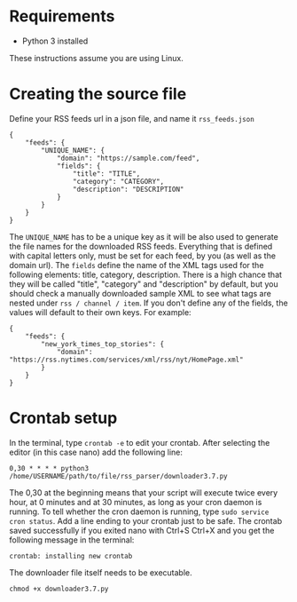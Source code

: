 # Requirements

* Python 3 installed

These instructions assume you are using Linux.

# Creating the source file

Define your RSS feeds url in a json file, and name it `rss_feeds.json`

```
{
    "feeds": {
        "UNIQUE_NAME": {
            "domain": "https://sample.com/feed",
            "fields": {
                "title": "TITLE",
                "category": "CATEGORY",
                "description": "DESCRIPTION"
            }
        }
    }
}
```

The `UNIQUE_NAME` has to be a unique key as it will be also used to generate the file names for the downloaded RSS feeds. Everything that is defined with capital letters only, must be set for each feed, by you (as well as the domain url). The `fields` define the name of the XML tags used for the following elements: title, category, description. There is a high chance that they will be called "title", "category" and "description" by default, but you should check a manually downloaded sample XML to see what tags are nested under `rss / channel / item`. If you don't define any of the fields, the values will default to their own keys. For example:

```
{
    "feeds": {
        "new_york_times_top_stories": {
            "domain": "https://rss.nytimes.com/services/xml/rss/nyt/HomePage.xml"
        }
    }
}
```

# Crontab setup

In the terminal, type `crontab -e` to edit your crontab. After selecting the editor (in this case nano) add the following line:

```
0,30 * * * * python3 /home/USERNAME/path/to/file/rss_parser/downloader3.7.py

```

The 0,30 at the beginning means that your script will execute twice every hour, at 0 minutes and at 30 minutes, as long as your cron daemon is running. To tell whether the cron daemon is running, type `sudo service cron status`. Add a line ending to your crontab just to be safe. The crontab saved successfully if you exited nano with Ctrl+S Ctrl+X and you get the following message in the terminal:

`crontab: installing new crontab`

The downloader file itself needs to be executable.

`chmod +x downloader3.7.py`
